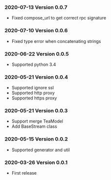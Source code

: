 ### 2020-07-13 Version 0.0.7

* Fixed compose_url to get correct rpc signature

### 2020-07-10 Version 0.0.6

* Fixed type error when concatenating strings

### 2020-06-22 Version 0.0.5
* Supported python 3.4

### 2020-05-21 Version 0.0.4
* Supported ignore ssl
* Supported http proxy
* Supported https proxy

### 2020-05-21 Version 0.0.3
* Support merge TeaModel
* Add BaseStream class

### 2020-05-15 Version 0.0.2
* Supported generator and util

### 2020-03-26 Version 0.0.1
* First release